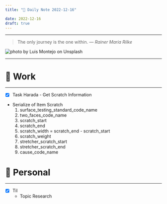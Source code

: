 ```yaml
---
title: "🌱 Daily Note 2022-12-16"

date: 2022-12-16
draft: true
---
```



---

> The only journey is the one within.
> — <cite>Rainer Maria Rilke</cite>

![photo by Luis Montejo on Unsplash](https://images.unsplash.com/photo-1585410342116-e93c3f8cd433?crop=entropy&cs=tinysrgb&fm=jpg&ixid=MnwzNjM5Nzd8MHwxfHJhbmRvbXx8fHx8fHx8fDE2NzExNzM1MTI&ixlib=rb-4.0.3&q=80&w=500&h=500)

---


# 💼 Work
---
- [x] Task Harada - Get Scratch Information

- Serialize of Item Scratch
	1. surface_testing_standard_code_name
	2. two_faces_code_name
	3. scratch_start
	4. scratch_end
	5. scratch_width = scratch_end - scratch_start
	6. scratch_weight
	7. stretcher_scratch_start
	8. stretcher_scratch_end
	9. cause_code_name


# 🌱 Personal
---
- [x] Til
	-  Topic Research 
